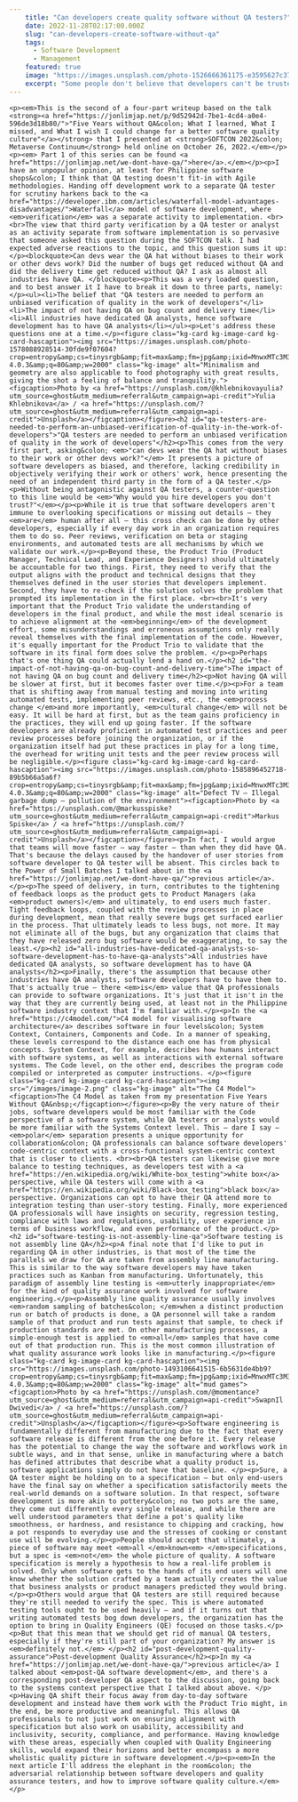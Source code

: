 ```yaml
---
    title: "Can developers create quality software without QA testers?"
    date: 2022-11-28T02:17:00.000Z
    slug: "can-developers-create-software-without-qa"
    tags:
      - Software Development
      - Management
    featured: true
    image: "https://images.unsplash.com/photo-1526666361175-e3595627c376?crop=entropy&cs=tinysrgb&fit=max&fm=jpg&ixid=MnwxMTc3M3wwfDF8c2VhcmNofDIzfHxndWFyZHxlbnwwfHx8fDE2Njg1OTc4MjU&ixlib=rb-4.0.3&q=80&w=2000"
    excerpt: "Some people don't believe that developers can't be trusted to QA their own work. On the other hand, Quality Assurance professionals might be better off focusing on more crucial aspects of software development."
---
```

    <p><em>This is the second of a four-part writeup based on the talk <strong><a href="https://jonlimjap.net/p/9d52942d-7be1-4cd4-a0e4-596de3d18b80/">"Five Years without QA&colon; What I learned, What I missed, and What I wish I could change for a better software quality culture"</a></strong> that I presented at <strong>SOFTCON 2022&colon; Metaverse Continuum</strong> held online on October 26, 2022.</em></p><p><em> Part 1 of this series can be found <a href="https://jonlimjap.net/we-dont-have-qa/">here</a>.</em></p><p>I have an unpopular opinion, at least for Philippine software shops&colon; I think that QA testing doesn't fit-in with Agile methodologies. Handing off development work to a separate QA tester for scrutiny harkens back to the <a href="https://developer.ibm.com/articles/waterfall-model-advantages-disadvantages/">Waterfall</a> model of software development, where <em>verification</em> was a separate activity to implementation. <br><br>The view that third party verification by a QA tester or analyst as an activity separate from software implementation is so pervasive that someone asked this question during the SOFTCON talk. I had expected adverse reactions to the topic, and this question sums it up:</p><blockquote>Can devs wear the QA hat without biases to their work or other devs work? Did the number of bugs get reduced without QA and did the delivery time get reduced without QA? I ask as almost all industries have QA. </blockquote><p>This was a very loaded question, and to best answer it I have to break it down to three parts, namely:</p><ul><li>The belief that "QA testers are needed to perform an unbiased verification of quality in the work of developers"</li><li>The impact of not having QA on bug count and delivery time</li><li>All industries have dedicated QA analysts, hence software development has to have QA analysts</li></ul><p>Let's address these questions one at a time.</p><figure class="kg-card kg-image-card kg-card-hascaption"><img src="https://images.unsplash.com/photo-1578088928514-30fde9f07604?crop=entropy&amp;cs=tinysrgb&amp;fit=max&amp;fm=jpg&amp;ixid=MnwxMTc3M3wwfDF8c2VhcmNofDJ8fHlpbnlhbmd8ZW58MHx8fHwxNjY4NjAyOTU4&amp;ixlib=rb-4.0.3&amp;q=80&amp;w=2000" class="kg-image" alt="Minimalism and geometry are also applicable to food photography with great results, giving the shot a feeling of balance and tranquility."><figcaption>Photo by <a href="https://unsplash.com/@khlebnikovayulia?utm_source=ghost&utm_medium=referral&utm_campaign=api-credit">Yulia Khlebnikova</a> / <a href="https://unsplash.com/?utm_source=ghost&utm_medium=referral&utm_campaign=api-credit">Unsplash</a></figcaption></figure><h2 id="qa-testers-are-needed-to-perform-an-unbiased-verification-of-quality-in-the-work-of-developers">"QA testers are needed to perform an unbiased verification of quality in the work of developers"</h2><p>This comes from the very first part, asking&colon; <em>"can devs wear the QA hat without biases to their work or other devs work?"</em> It presents a picture of software developers as biased, and therefore, lacking credibility in objectively verifying their work or others' work, hence presenting the need of an independent third party in the form of a QA tester.</p><p>Without being antagonistic against QA testers, a counter-question to this line would be <em>"Why would you hire developers you don't trust?"</em></p><p>While it is true that software developers aren't immune to overlooking specifications or missing out details – they <em>are</em> human after all – this cross check can be done by other developers, especially if every day work in an organization requires them to do so. Peer reviews, verification on beta or staging environments, and automated tests are all mechanisms by which we validate our work.</p><p>Beyond these, the Product Trio (Product Manager, Technical Lead, and Experience Designers) should ultimately be accountable for two things. First, they need to verify that the output aligns with the product and technical designs that they themselves defined in the user stories that developers implement. Second, they have to re-check if the solution solves the problem that prompted its implementation in the first place. <br><br>It's very important that the Product Trio validate the understanding of developers in the final product, and while the most ideal scenario is to achieve alignment at the <em>beginning</em> of the development effort, some misunderstandings and erroneous assumptions only really reveal themselves with the final implementation of the code. However, it's equally important for the Product Trio to validate that the software in its final form does solve the problem. </p><p>Perhaps that's one thing QA could actually lend a hand on.</p><h2 id="the-impact-of-not-having-qa-on-bug-count-and-delivery-time">The impact of not having QA on bug count and delivery time</h2><p>Not having QA will be slower at first, but it becomes faster over time.</p><p>For a team that is shifting away from manual testing and moving into writing automated tests, implementing peer reviews, etc., the <em>process change </em>and more importantly, <em>cultural change</em> will not be easy. It will be hard at first, but as the team gains proficiency in the practices, they will end up going faster. If the software developers are already proficient in automated test practices and peer review processes before joining the organization, or if the organization itself had put these practices in play for a long time, the overhead for writing unit tests and the peer review process will be negligible.</p><figure class="kg-card kg-image-card kg-card-hascaption"><img src="https://images.unsplash.com/photo-1585896452718-89b5b66a5a6f?crop=entropy&amp;cs=tinysrgb&amp;fit=max&amp;fm=jpg&amp;ixid=MnwxMTc3M3wwfDF8c2VhcmNofDJ8fGRlZmVjdHxlbnwwfHx8fDE2Njg2MDE0MDQ&amp;ixlib=rb-4.0.3&amp;q=80&amp;w=2000" class="kg-image" alt="Defect TV – Illegal garbage dump – pollution of the environment"><figcaption>Photo by <a href="https://unsplash.com/@markusspiske?utm_source=ghost&utm_medium=referral&utm_campaign=api-credit">Markus Spiske</a> / <a href="https://unsplash.com/?utm_source=ghost&utm_medium=referral&utm_campaign=api-credit">Unsplash</a></figcaption></figure><p>In fact, I would argue that teams will move faster – way faster – than when they did have QA. That's because the delays caused by the handover of user stories from software developer to QA tester will be absent. This circles back to the Power of Small Batches I talked about in the <a href="https://jonlimjap.net/we-dont-have-qa/">previous article</a>.</p><p>The speed of delivery, in turn, contributes to the tightening of feedback loops as the product gets to Product Managers (aka <em>product owners)</em> and ultimately, to end users much faster. Tight feedback loops, coupled with the review processes in place during development, mean that really severe bugs get surfaced earlier in the process. That ultimately leads to less bugs, not more. It may not eliminate all of the bugs, but any organization that claims that they have released zero bug software would be exaggerating, to say the least.</p><h2 id="all-industries-have-dedicated-qa-analysts-so-software-development-has-to-have-qa-analysts">All industries have dedicated QA analysts, so software development has to have QA analysts</h2><p>Finally, there's the assumption that because other industries have QA analysts, software developers have to have them to. That's actually true – there <em>is</em> value that QA professionals can provide to software organizations. It's just that it isn't in the way that they are currently being used, at least not in the Philippine software industry context that I'm familiar with.</p><p>In the <a href="https://c4model.com/">C4 model for visualising software architecture</a> describes software in four levels&colon; System Context, Containers, Components and Code. In a manner of speaking, these levels correspond to the distance each one has from physical concepts. System Context, for example, describes how humans interact with software systems, as well as interactions with external software systems. The Code level, on the other end, describes the program code compiled or interpreted as computer instructions. </p><figure class="kg-card kg-image-card kg-card-hascaption"><img src="/images/image-2.png" class="kg-image" alt="The C4 Model"><figcaption>The C4 Model as taken from my presentation Five Years Without QA&nbsp;</figcaption></figure><p>By the very nature of their jobs, software developers would be most familiar with the Code perspective of a software system, while QA testers or analysts would be more familiar with the Systems Context level. This – dare I say – <em>polar</em> separation presents a unique opportunity for collaboration&colon; QA professionals can balance software developers' code-centric context with a cross-functional system-centric context that is closer to clients. <br><br>QA testers can likewise give more balance to testing techniques, as developers test with a <a href="https://en.wikipedia.org/wiki/White-box_testing">white box</a> perspective, while QA testers will come with a <a href="https://en.wikipedia.org/wiki/Black-box_testing">black box</a> perspective. Organizations can opt to have their QA attend more to integration testing than user-story testing. Finally, more experienced QA professionals will have insights on security, regression testing, compliance with laws and regulations, usability, user experience in terms of business workflow, and even performance of the product.</p><h2 id="software-testing-is-not-assembly-line-qa">Software testing is not assembly line QA</h2><p>A final note that I'd like to put in regarding QA in other industries, is that most of the time the parallels we draw for QA are taken from assembly line manufacturing. This is similar to the way software developers may have taken practices such as Kanban from manufacturing. Unfortunately, this paradigm of assembly line testing is <em>utterly inappropriate</em> for the kind of quality assurance work involved for software engineering.</p><p>Assembly line quality assurance usually involves <em>random sampling of batches&colon; </em>when a distinct production run or batch of products is done, a QA personnel will take a random sample of that product and run tests against that sample, to check if production standards are met. On other manufacturing processes, a simple-enough test is applied to <em>all</em> samples that have come out of that production run. This is the most common illustration of what quality assurance work looks like in manufacturing.</p><figure class="kg-card kg-image-card kg-card-hascaption"><img src="https://images.unsplash.com/photo-1493106641515-6b5631de4bb9?crop=entropy&amp;cs=tinysrgb&amp;fit=max&amp;fm=jpg&amp;ixid=MnwxMTc3M3wwfDF8c2VhcmNofDF8fHBvdHRlcnl8ZW58MHx8fHwxNjY4NjA1NDA2&amp;ixlib=rb-4.0.3&amp;q=80&amp;w=2000" class="kg-image" alt="mud games"><figcaption>Photo by <a href="https://unsplash.com/@momentance?utm_source=ghost&utm_medium=referral&utm_campaign=api-credit">SwapnIl Dwivedi</a> / <a href="https://unsplash.com/?utm_source=ghost&utm_medium=referral&utm_campaign=api-credit">Unsplash</a></figcaption></figure><p>Software engineering is fundamentally different from manufacturing due to the fact that every software release is different from the one before it. Every release has the potential to change the way the software and workflows work in subtle ways, and in that sense, unlike in manufacturing where a batch has defined attributes that describe what a quality product is, software applications simply do not have that baseline. </p><p>Sure, a QA tester might be holding on to a specification – but only end-users have the final say on whether a specification satisfactorily meets the real-world demands on a software solution. In that respect, software development is more akin to pottery&colon; no two pots are the same, they come out differently every single release, and while there are well understood parameters that define a pot's quality like smoothness, or hardness, and resistance to chipping and cracking, how a pot responds to everyday use and the stresses of cooking or constant use will be evolving.</p><p>People should accept that ultimately, a piece of software may meet <em>all </em>known<em> </em>specifications, but a spec is <em>not</em> the whole picture of quality. A software specification is merely a hypothesis to how a real-life problem is solved. Only when software gets to the hands of its end users will one know whether the solution crafted by a team actually creates the value that business analysts or product managers predicted they would bring.</p><p>Others would argue that QA testers are still required because they're still needed to verify the spec. This is where automated testing tools ought to be used heavily – and if it turns out that writing automated tests bog down developers, the organization has the option to bring in Quality Engineers (QE) focused on those tasks.</p><p>But that this mean that we should get rid of manual QA testers, especially if they're still part of your organization? My answer is <em>definitely not.</em> </p><h2 id="post-development-quality-assurance">Post-development Quality Assurance</h2><p>In my <a href="https://jonlimjap.net/we-dont-have-qa/">previous article</a> I talked about <em>post-QA software development</em>, and there's a corresponding post-developer QA aspect to the discussion, going back to the systems context perspective that I talked about above. </p><p>Having QA shift their focus away from day-to-day software development and instead have them work with the Product Trio might, in the end, be more productive and meaningful. This allows QA professionals to not just work on ensuring alignment with specification but also work on usability, accessibility and inclusivity, security, compliance, and performance. Having knowledge with these areas, especially when coupled with Quality Engineering skills, would expand their horizons and better encompass a more wholistic quality picture in software development.</p><p><em>In the next article I'll address the elephant in the room&colon; the adversarial relationship between software developers and quality assurance testers, and how to improve software quality culture.</em></p>

